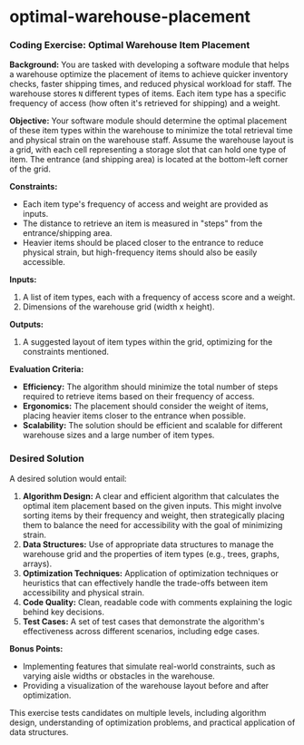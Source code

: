 # optimal-warehouse-placement
### Coding Exercise: Optimal Warehouse Item Placement

**Background:** You are tasked with developing a software module that helps a warehouse optimize the placement of items to achieve quicker inventory checks, faster shipping times, and reduced physical workload for staff. The warehouse stores `N` different types of items. Each item type has a specific frequency of access (how often it's retrieved for shipping) and a weight.

**Objective:** Your software module should determine the optimal placement of these item types within the warehouse to minimize the total retrieval time and physical strain on the warehouse staff. Assume the warehouse layout is a grid, with each cell representing a storage slot that can hold one type of item. The entrance (and shipping area) is located at the bottom-left corner of the grid.

**Constraints:**

*   Each item type's frequency of access and weight are provided as inputs.
*   The distance to retrieve an item is measured in "steps" from the entrance/shipping area.
*   Heavier items should be placed closer to the entrance to reduce physical strain, but high-frequency items should also be easily accessible.

**Inputs:**

1.  A list of item types, each with a frequency of access score and a weight.
2.  Dimensions of the warehouse grid (width x height).

**Outputs:**

1.  A suggested layout of item types within the grid, optimizing for the constraints mentioned.

**Evaluation Criteria:**

*   **Efficiency:** The algorithm should minimize the total number of steps required to retrieve items based on their frequency of access.
*   **Ergonomics:** The placement should consider the weight of items, placing heavier items closer to the entrance when possible.
*   **Scalability:** The solution should be efficient and scalable for different warehouse sizes and a large number of item types.

### Desired Solution

A desired solution would entail:

1.  **Algorithm Design:** A clear and efficient algorithm that calculates the optimal item placement based on the given inputs. This might involve sorting items by their frequency and weight, then strategically placing them to balance the need for accessibility with the goal of minimizing strain.
2.  **Data Structures:** Use of appropriate data structures to manage the warehouse grid and the properties of item types (e.g., trees, graphs, arrays).
3.  **Optimization Techniques:** Application of optimization techniques or heuristics that can effectively handle the trade-offs between item accessibility and physical strain.
4.  **Code Quality:** Clean, readable code with comments explaining the logic behind key decisions.
5.  **Test Cases:** A set of test cases that demonstrate the algorithm's effectiveness across different scenarios, including edge cases.

**Bonus Points:**

*   Implementing features that simulate real-world constraints, such as varying aisle widths or obstacles in the warehouse.
*   Providing a visualization of the warehouse layout before and after optimization.

This exercise tests candidates on multiple levels, including algorithm design, understanding of optimization problems, and practical application of data structures.
